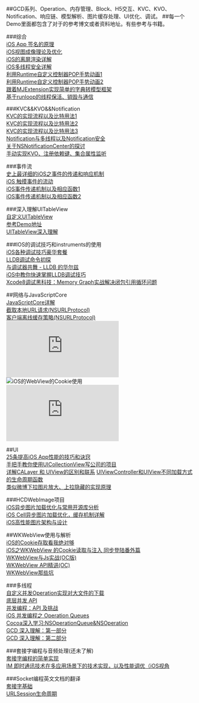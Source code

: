 ##GCD系列、Operation、内存管理、Block、H5交互、KVC、KVO、Notification、响应链、模型解析、图片缓存处理、UI优化、调试。
##每一个Demo里面都包含了对于的参考博文或者资料地址。有些参考与书籍。

###综合</br>
[iOS App 签名的原理 ](http://wereadteam.github.io/2017/03/13/Signature/)</br>
[iOS视图成像理论及优化](http://www.jianshu.com/p/d3685b4977aa)</br>
[iOS的离屏渲染详解](http://www.imlifengfeng.com/blog/?p=593)</br>
[iOS多线程安全详解](http://www.imlifengfeng.com/blog/?p=582)</br>
[利用Runtime自定义控制器POP手势动画1](http://www.jianshu.com/p/d39f7d22db6c#fn_link_1)</br>
[利用Runtime自定义控制器POP手势动画2](https://github.com/forkingdog/FDFullscreenPopGesture)</br>
[跟着MJExtension实现简单的字典转模型框架](http://www.jianshu.com/p/d2ecef03f19e)</br>
[基于runloop的线程保活、销毁与通信](http://www.jianshu.com/p/4d5b6fc33519)</br>

###KVC&&KVO&&Notification</br>
[KVC的实现流程以及比特用法1](http://www.jianshu.com/p/d12dba8d686c)</br>
[KVC的实现流程以及比特用法2](http://www.jianshu.com/p/6b32f6279347)</br>
[KVC的实现流程以及比特用法3](http://www.jianshu.com/p/f8cdd075439d)</br>
[Notification与多线程以及Notification安全](http://southpeak.github.io/2015/03/14/nsnotification-and-multithreading/)</br>
[关于NSNotificationCenter的探讨](http://southpeak.github.io/2015/03/20/cocoa-foundation-nsnotificationcenter/)</br>
[手动实现KVO、注册依赖键、集合属性监听](http://southpeak.github.io/2015/04/23/cocoa-foundation-nskeyvalueobserving/)</br>

###事件流</br>
[史上最详细的iOS之事件的传递和响应机制](http://www.jianshu.com/p/2e074db792ba)</br>
[iOS 触摸事件的流动](https://juejin.im/entry/58bbb8528ac247359819e45d)</br>
[iOS事件传递机制以及相应函数1](http://www.superqq.com/blog/2015/04/23/iosyong-hu-dian-ji-shi-jian-chu-li/)</br>
[iOS事件传递机制以及相应函数2](http://southpeak.github.io/2015/03/07/cocoa-uikit-uiresponder/)</br>

###深入理解UITableView</br>
[自定义UITableView](http://www.jianshu.com/p/bc0a55e9b09b)</br>
[参考Demo地址](https://github.com/iThinkerYZ/YZTableView)</br>
[UITableView深入理解](http://blog.jobbole.com/70143/)</br>

###IOS的调试技巧和instruments的使用</br>
[iOS各种调试技巧豪华套餐](http://www.cnblogs.com/daiweilai/p/4421340.html)</br>
[LLDB调试命令初探](http://www.starfelix.com/blog/2014/03/17/lldbdiao-shi-ming-ling-chu-tan/)</br>
[与调试器共舞 - LLDB 的华尔兹](http://objccn.io/issue-19-2/)</br>
[iOS中教你快速掌握LLDB调试技巧](http://m.blog.csdn.net/article/details?id=51316510&from=timeline&isappinstalled=0)</br>
[Xcode8调试黑科技：Memory Graph实战解决闭包引用循环问题](http://www.jianshu.com/p/f792f9aa2e45)</br>

##网络与Java​Script​Core</br>
[Java​Script​Core详解](http://nshipster.cn/javascriptcore/)</br>
[截取本地URL请求(NSURLProtocol)](http://blog.csdn.net/majiakun1/article/details/46357359)</br>
[客户端离线缓存策略(NSURLProtocol)](http://blog.csdn.net/majiakun1/article/details/46357409)</br>
![WebViewJavascriptBridge原理解析](https://huang303513.github.io/2017/04/01/WebViewJavascriptBridge%E5%8E%9F%E7%90%86%E8%A7%A3%E6%9E%90.html)</br>
![iOS的WebView的Cookie使用](http://www.jianshu.com/p/d2c478bbcca5)</br>
![如何准确判断 WebView 加载完成](http://www.cocoachina.com/ios/20170314/18881.html)</br>

##UI</br>
[25条提高iOS App性能的技巧和诀窍](http://www.open-open.com/lib/view/open1365861753734.html)</br>
[手把手教你使用UICollectionView写公司的项目](http://www.jianshu.com/p/cf616f73d596)</br>
[详解CALayer 和 UIView的区别和联系](http://www.jianshu.com/p/079e5cf0f014)
[UIViewController和UIView不同加载方式的生命周期函数](http://www.jianshu.com/p/73879a117d2d)</br>
[类似微博下拉图片放大、上拉隐藏的实现原理](http://www.jianshu.com/p/144cc0383daa)</br>

###HCDWebImage项目</br>
[iOS异步图片加载优化与常用开源库分析](http://www.jianshu.com/p/3b2c95e1404f)</br>
[iOS Cell异步图片加载优化，缓存机制详解](http://www.jianshu.com/p/02ab2b74c451)</br>
[iOS高性能图片架构与设计](http://mp.weixin.qq.com/s?plg_nld=1&plg_auth=1&plg_nld=1&plg_dev=1&plg_uin=1&plg_usr=1&plg_vkey=1&plg_nld=1&plg_uin=1&mid=207840007&plg_auth=1&plg_dev=1&sn=ce09553e5774f5581c696b5e28f0c7e8&plg_nld=1&idx=1&__biz=MzI1MTA1MzM2Nw%3D%3D&plg_usr=1&plg_vkey=1#rd)</br>


##WKWebView使用与解析</br>
[iOS的Cookie存取看我绝对够](http://www.jianshu.com/p/d2c478bbcca5)</br>
[iOS之WKWebView 的Cookie读取与注入 同步登陆番外篇](http://www.jianshu.com/p/fd47847c53f9)</br>
[WKWebView与Js实战(OC版)](http://www.henishuo.com/wkwebview-js-h5-oc/?utm_source=tuicool&utm_medium=referral)<br/>
[WKWebView API精讲(OC)](http://www.henishuo.com/wkwebview-objc/?utm_source=tuicool&utm_medium=referral)<br/>
[WKWebView那些坑](http://mp.weixin.qq.com/s?__biz=MzA3NTYzODYzMg==&mid=2653578513&idx=1&sn=961bf5394eecde40a43060550b81b0bb&chksm=84b3b716b3c43e00ee39de8cf12ff3f8d475096ffaa05de9c00ff65df62cd73aa1cff606057d&mpshare=1&scene=23&srcid=0119VtvRXXpX8zD7Hon2AcE0#rd)</br>

###多线程</br>
[自定义并发Operation实现对大文件的下载](http://www.jianshu.com/p/ebb3e42049fd)</br>
[底层并发 API](http://objccn.io/issue-2-3/#watching_files)</br>
[并发编程：API 及挑战](http://objccn.io/issue-2-1/#priority_inversion)</br>
[iOS 并发编程之 Operation Queues](http://blog.leichunfeng.com/blog/2015/07/29/ios-concurrency-programming-operation-queues/)</br>
[Cocoa深入学习:NSOperationQueue&NSOperation](http://www.jianshu.com/p/fe1fec3d198f)</br>
[GCD 深入理解：第一部分](https://github.com/nixzhu/dev-blog/blob/master/2014-04-19-grand-central-dispatch-in-depth-part-1.md)</br>
[GCD 深入理解：第二部分](https://github.com/nixzhu/dev-blog/blob/master/2014-05-14-grand-central-dispatch-in-depth-part-2.md)</br>


###套接字编程与音频处理(还未了解)</br>
[套接字编程的简单实现](http://www.jianshu.com/p/2dbb360886a8)</br>
[IM 即时通讯技术在多应用场景下的技术实现，以及性能调优（iOS视角](https://github.com/ChenYilong/iOSBlog/blob/master/Tips/%E5%9F%BA%E4%BA%8EWebsocket%E7%9A%84IM%E5%8D%B3%E6%97%B6%E9%80%9A%E8%AE%AF%E6%8A%80%E6%9C%AF/IM%20%E5%8D%B3%E6%97%B6%E9%80%9A%E8%AE%AF%E6%8A%80%E6%9C%AF%E5%9C%A8%E5%A4%9A%E5%BA%94%E7%94%A8%E5%9C%BA%E6%99%AF%E4%B8%8B%E7%9A%84%E6%8A%80%E6%9C%AF%E5%AE%9E%E7%8E%B0%EF%BC%8C%E4%BB%A5%E5%8F%8A%E6%80%A7%E8%83%BD%E8%B0%83%E4%BC%98%EF%BC%88iOS%E8%A7%86%E8%A7%92%EF%BC%89.md)</br>

###Socket编程英文文档的翻译</br>
[套接字基础](https://github.com/huang303513/translateOfAppleDocument/blob/master/%E5%A5%97%E6%8E%A5%E5%AD%97%E5%9F%BA%E7%A1%80.md)</br>
[URLSession生命周期](https://github.com/huang303513/translateOfAppleDocument/blob/master/URLSession%20%E7%94%9F%E5%91%BD%E5%91%A8%E6%9C%9F.md)
